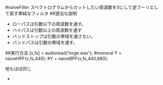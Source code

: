 #naiveFilter
スペクトログラムからカットしたい周波数を0にして逆フーリエして戻す単純なフィルタ
##適当な説明
* ローパスは引数以下の周波数を通す。
* ハイパスは引数以上の周波数を通す
* バンドストップは引数の帯域を通さない。
* バンドパスは引数の帯域を通す。

##実行方法
    [x,fs] = audioread('hoge.wav'); #monoral
    Y = naiveHPF(x,fs,440);
    #Y = naiveBPF(x,fs,440,880);

他もほぼ同じ

-
